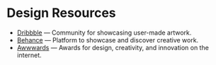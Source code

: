 # Design Resources

- [Dribbble](https://dribbble.com/) — Community for showcasing user-made artwork.
- [Behance](https://www.behance.net/) — Platform to showcase and discover creative work.
- [Awwwards](https://www.awwwards.com/) — Awards for design, creativity, and innovation on the internet.
